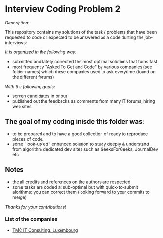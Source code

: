 # Interview Coding Problem 2
*Description:*

This repository contains my solutions of the task / problems that have been requested to code or expected to be answered as a code durting the job-interviews:

*It is organized in the following way:*

- submitted and lately corrected the most optimal solutions that turns fast
- most frequently "Asked To Get and Code" by various companies (see folder names) which these companies used to ask everytime (found on the different forums) 

*With the following goals:*
* screen candidates in or out
* published out the feedbacks as comments from many IT forums, hiring web sites 

## The goal of my coding inisde this folder was:
* to be prepared and to have a good collection of ready to reproduce pieces of code.
* some "look-up'ed" enhanced solution to study deeply & understand from algorithm dedicated dev sites such as GeeksForGeeks, JournalDev etc

## Notes
- the all credits and references on the authors are respected
- some tasks are coded at sub-optimal but with quick-to-submit alorithms: you can correct them (looking forward to your commits to merge)

*Thanks for your contributions!*

### List of the companies

* [TMC IT Consulting, Luxembourg](https://tmc-employeneurship.com)
